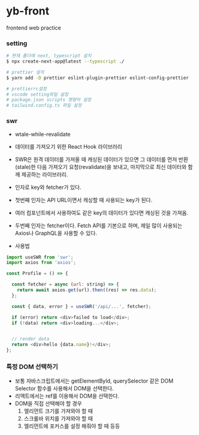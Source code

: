 # yb-front

frontend web practice

### setting

```bash
# 현재 폴더에 next, typescript 설치
$ npx create-next-app@latest --typescript ./

# prettier 설치
$ yarn add -D prettier eslint-plugin-prettier eslint-config-prettier

# prettierrc설정
# vscode setting파일 설정
# package.json scripts 명령어 설정
# tailwind.config.ts 파일 설정

```

### swr

- wtale-while-revalidate
- 데이터를 가져오기 위한 React Hook 라이브러리
- SWR은 원격 데이터를 가져올 때 캐싱된 데이터가 있으면 그 데이터를 먼저 반환(stale)한 다음 가져오기 요청(revalidate)을 보내고, 마지막으로 최신 데이터와 함께 제공하는 라이브러리.
- 인자로 key와 fetcher가 있다.
- 첫번째 인자는 API URL이면서 캐싱할 때 사용되는 key가 된다.
- 여러 컴포넌트에서 사용하여도 같은 key의 데이터가 있다면 캐싱된 것을 가져옴.
- 두번째 인자는 fetcher이다. Fetch API를 기본으로 하며, 제일 많이 사용되는 Axios나 GraphQL을 사용할 수 있다.

- 사용법

```js
import useSWR from 'swr';
import axios from 'axios';

const Profile = () => {

  const fetcher = async (url: string) => {
    return await axios.get(url).then((res) => res.data);
  };

  const { data, error } = useSWR('/api/...', fetcher);

  if (error) return <div>failed to load</div>;
  if (!data) return <div>loading...</div>;


  // render data
  return <div>hello {data.name}!</div>;
};
```

### 특정 DOM 선택하기

- 보통 자바스크립트에서는 getElementById, querySelector 같은 DOM Selector 함수를 사용해서 DOM을 선택한다.
- 리액트에서는 ref를 이용해서 DOM을 선택한다.
- DOM을 직접 선택해야 할 경우
  1. 엘리먼트 크기를 가져와야 할 때
  2. 스크롤바 위치를 가져와야 할 때
  3. 엘리먼트에 포커스를 설정 해줘야 할 때 등등
